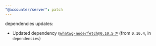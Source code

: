 ```yaml
---
"@accounter/server": patch
---
```

dependencies updates:
  - Updated dependency [`@whatwg-node/fetch@0.10.5` ↗︎](https://www.npmjs.com/package/@whatwg-node/fetch/v/0.10.5) (from `0.10.4`, in `dependencies`)
